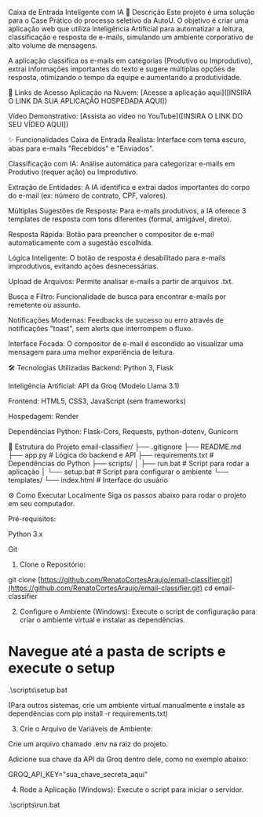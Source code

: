 Caixa de Entrada Inteligente com IA
📝 Descrição
Este projeto é uma solução para o Case Prático do processo seletivo da AutoU. O objetivo é criar uma aplicação web que utiliza Inteligência Artificial para automatizar a leitura, classificação e resposta de e-mails, simulando um ambiente corporativo de alto volume de mensagens.

A aplicação classifica os e-mails em categorias (Produtivo ou Improdutivo), extrai informações importantes do texto e sugere múltiplas opções de resposta, otimizando o tempo da equipe e aumentando a produtividade.

🚀 Links de Acesso
Aplicação na Nuvem: [Acesse a aplicação aqui]([INSIRA O LINK DA SUA APLICAÇÃO HOSPEDADA AQUI])

Vídeo Demonstrativo: [Assista ao vídeo no YouTube]([INSIRA O LINK DO SEU VÍDEO AQUI])

✨ Funcionalidades
Caixa de Entrada Realista: Interface com tema escuro, abas para e-mails "Recebidos" e "Enviados".

Classificação com IA: Análise automática para categorizar e-mails em Produtivo (requer ação) ou Improdutivo.

Extração de Entidades: A IA identifica e extrai dados importantes do corpo do e-mail (ex: número de contrato, CPF, valores).

Múltiplas Sugestões de Resposta: Para e-mails produtivos, a IA oferece 3 templates de resposta com tons diferentes (formal, amigável, direto).

Resposta Rápida: Botão para preencher o compositor de e-mail automaticamente com a sugestão escolhida.

Lógica Inteligente: O botão de resposta é desabilitado para e-mails improdutivos, evitando ações desnecessárias.

Upload de Arquivos: Permite analisar e-mails a partir de arquivos .txt.

Busca e Filtro: Funcionalidade de busca para encontrar e-mails por remetente ou assunto.

Notificações Modernas: Feedbacks de sucesso ou erro através de notificações "toast", sem alerts que interrompem o fluxo.

Interface Focada: O compositor de e-mail é escondido ao visualizar uma mensagem para uma melhor experiência de leitura.

🛠️ Tecnologias Utilizadas
Backend: Python 3, Flask

Inteligência Artificial: API da Groq (Modelo Llama 3.1)

Frontend: HTML5, CSS3, JavaScript (sem frameworks)

Hospedagem: Render

Dependências Python: Flask-Cors, Requests, python-dotenv, Gunicorn

📂 Estrutura do Projeto
email-classifier/
├── .gitignore
├── README.md
├── app.py              # Lógica do backend e API
├── requirements.txt    # Dependências do Python
├── scripts/
│   ├── run.bat         # Script para rodar a aplicação
│   └── setup.bat       # Script para configurar o ambiente
└── templates/
    └── index.html      # Interface do usuário

⚙️ Como Executar Localmente
Siga os passos abaixo para rodar o projeto em seu computador.

Pré-requisitos:

Python 3.x

Git

1. Clone o Repositório:

git clone [https://github.com/RenatoCortesAraujo/email-classifier.git](https://github.com/RenatoCortesAraujo/email-classifier.git)
cd email-classifier

2. Configure o Ambiente (Windows):
Execute o script de configuração para criar o ambiente virtual e instalar as dependências.

# Navegue até a pasta de scripts e execute o setup
.\scripts\setup.bat

(Para outros sistemas, crie um ambiente virtual manualmente e instale as dependências com pip install -r requirements.txt)

3. Crie o Arquivo de Variáveis de Ambiente:

Crie um arquivo chamado .env na raiz do projeto.

Adicione sua chave da API da Groq dentro dele, como no exemplo abaixo:

GROQ_API_KEY="sua_chave_secreta_aqui"

4. Rode a Aplicação (Windows):
Execute o script para iniciar o servidor.

.\scripts\run.bat
